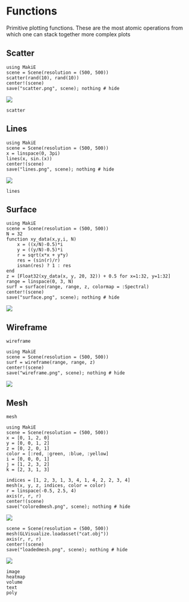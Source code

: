 # Functions

Primitive plotting functions.
These are the most atomic operations from which one can stack together more complex plots


## Scatter

```@example
using MakiE
scene = Scene(resolution = (500, 500))
scatter(rand(10), rand(10))
center!(scene)
save("scatter.png", scene); nothing # hide
```

![](scatter.png)

```@docs
scatter
```

## Lines

```@example
using MakiE
scene = Scene(resolution = (500, 500))
x = linspace(0, 3pi)
lines(x, sin.(x))
center!(scene)
save("lines.png", scene); nothing # hide
```

![](lines.png)

```@docs
lines
```

## Surface

```@example surf
using MakiE
scene = Scene(resolution = (500, 500))
N = 32
function xy_data(x,y,i, N)
    x = ((x/N)-0.5)*i
    y = ((y/N)-0.5)*i
    r = sqrt(x*x + y*y)
    res = (sin(r)/r)
    isnan(res) ? 1 : res
end
z = [Float32(xy_data(x, y, 20, 32)) + 0.5 for x=1:32, y=1:32]
range = linspace(0, 3, N)
surf = surface(range, range, z, colormap = :Spectral)
center!(scene)
save("surface.png", scene); nothing # hide
```

![](surface.png)


## Wireframe

```@docs
wireframe
```

```@example surf
using MakiE
scene = Scene(resolution = (500, 500))
surf = wireframe(range, range, z)
center!(scene)
save("wireframe.png", scene); nothing # hide
```
![](wireframe.png)


## Mesh

```@docs
mesh
```

```@example mesh
using MakiE
scene = Scene(resolution = (500, 500))
x = [0, 1, 2, 0]
y = [0, 0, 1, 2]
z = [0, 2, 0, 1]
color = [:red, :green, :blue, :yellow]
i = [0, 0, 0, 1]
j = [1, 2, 3, 2]
k = [2, 3, 1, 3]

indices = [1, 2, 3, 1, 3, 4, 1, 4, 2, 2, 3, 4]
mesh(x, y, z, indices, color = color)
r = linspace(-0.5, 2.5, 4)
axis(r, r, r)
center!(scene)
save("coloredmesh.png", scene); nothing # hide
```
![](coloredmesh.png)


```@example mesh
scene = Scene(resolution = (500, 500))
mesh(GLVisualize.loadasset("cat.obj"))
axis(r, r, r)
center!(scene)
save("loadedmesh.png", scene); nothing # hide
```
![](loadedmesh.png)


```
image
heatmap
volume
text
poly
```
